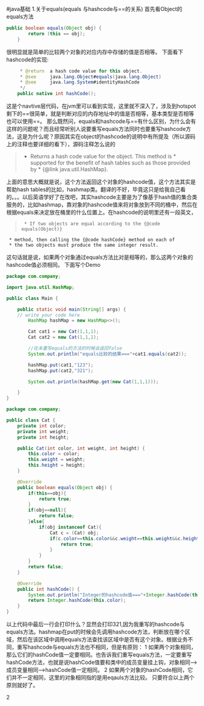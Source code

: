 #java基础
1.关于equals(equals 与hashcode与==的关系)
首先看Object的equals方法
```java
public boolean equals(Object obj) {
        return (this == obj);
    }
```
很明显就是简单的比较两个对象的对应内存中存储的值是否相等。
下面看下hashcode的实现:
```java
     * @return  a hash code value for this object.
     * @see     java.lang.Object#equals(java.lang.Object)
     * @see     java.lang.System#identityHashCode
     */
    public native int hashCode();

```
这是个navtive层代码，在jvm里可以看到实现，这里就不深入了，涉及到hotspot
剩下的==很简单，就是判断对应的内存地址中的值是否相等，基本类型是否相等也可以使用==。
那么既然问，equals和hashcode与==有什么区别，为什么会有这样的问题呢？而且经常听别人说要重写equals方法同时也要重写hashcode方法，这是为什么呢？原因其实在object的hashcode的说明中有所提及（所以源码上的注释也要详细的看下），源码注释怎么说的
>  	* Returns a hash code value for the object. This method is
     * supported for the benefit of hash tables such as those provided by
     * {@link java.util.HashMap}.
  
上面的意思大概就是说，这个方法返回这个对象的hashcode值，这个方法其实是帮助hash tables的比如，hashmap类。翻译的不好，毕竟这只是给我自己看的。。。以后英语学好了在改吧，其实hashcode主要是为了像基于hash值的集合类服务的，比如hashmap，靠对象的hashcode值来将对象放到不同的桶中，然后在根据equals来决定放在桶里的什么位置上。在hashcode的说明里还有一段英文，
>      * If two objects are equal according to the {@code equals(Object)}
     * method, then calling the {@code hashCode} method on each of
     * the two objects must produce the same integer result.
  
这句话就是说，如果两个对象通过equals方法比对是相等的，那么这两个对象的hashcode值必须相同。
下面写个Demo
```java
package com.company;

import java.util.HashMap;

public class Main {

    public static void main(String[] args) {
	// write your code here
        HashMap hashMap = new HashMap<>();

        Cat cat1 = new Cat(1,1,1);
        Cat cat2 = new Cat(1,1,1);

        //在未重写equals的方法的时候会返回false
        System.out.println("equals比较的结果==="+cat1.equals(cat2));

        hashMap.put(cat1,"123");
        hashMap.put(cat2,"321");

        System.out.println(hashMap.get(new Cat(1,1,1)));

    }
}

package com.company;

public class Cat {
    private int color;
    private int weight;
    private int height;

    public Cat(int color, int weight, int height) {
        this.color = color;
        this.weight = weight;
        this.height = height;
    }

    @Override
    public boolean equals(Object obj) {
        if(this==obj){
            return true;
        }
        if(obj==null){
            return false;
        }else{
            if(obj instanceof Cat){
                Cat c = (Cat) obj;
                if(c.color==this.color&&c.weight==this.weight&&c.height==this.height){
                    return true;
                }
            }
        }
        return false;
    }

    @Override
    public int hashCode() {
        System.out.println("Integer的hashcode值==="+Integer.hashCode(this.color));
        return Integer.hashCode(this.color);
    }
}


```
以上代码中最后一行会打印什么？显然会打印321,因为我重写的hashcode与equals方法。hashmap在put的时候会先调用hashcode方法，判断放在哪个区域，然后在该区域中调用equals方法查找该区域中是否有这个对象。根据业务不同，重写hashcode与equals方法也不相同，但是有原则：
1 如果两个对象相同，那么它们的hashCode值一定要相同。也告诉我们重写equals方法，一定要重写hashCode方法，也就是说hashCode值要和类中的成员变量挂上钩，对象相同–>成员变量相同—->hashCode值一定相同。 
2 如果两个对象的hashCode相同，它们并不一定相同，这里的对象相同指的是用eqauls方法比较。
只要符合以上两个原则就好了。

2